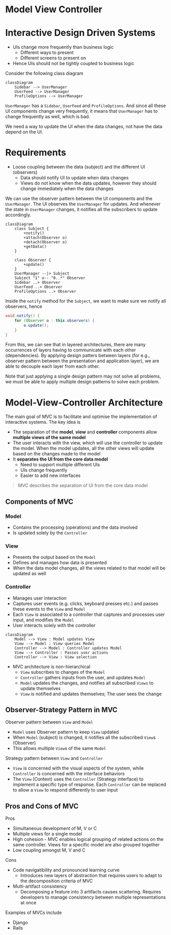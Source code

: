 # Model View Controller

# Interactive Design Driven Systems

- UIs change more frequently than business logic
  - Different ways to present
  - Different screens to present on
- Hence UIs should not be tightly coupled to business logic

Consider the following class diagram

```mermaid
classDiagram
    Sidebar --> UserManager
    UserFeed --> UserManager
    ProfileOptions --> UserManager
```

`UserManager` has a `Sidebar`, `UserFeed` and `ProfileOptions`. And since all these UI components change very frequently, it means that `UserManager` has to change frequently as well, which is bad.

We need a way to update the UI when the data changes, not have the data depend on the UI.

# Requirements

- Loose coupling between the data (subject) and the different UI (observers)
  - Data should notify UI to update when data changes
  - Views do not know when the data updates, however they should change immediately when the data changes

We can use the observer pattern between the UI components and the `UserManager`. The UI observes the `UserManager` for updates. And whenever the state in `UserManager` changes, it notifies all the subscribers to update accordingly.

```mermaid
classDiagram
    class Subject {
        +notify()
        +attach(Observer o)
        +detach(Observer o)
        +getData()
    }

    class Observer {
        +update()
    }
    UserManager --|> Subject
    Subject "1" o-- "0..*" Observer
    Sidebar ..> Observer
    UserFeed ..> Observer
    ProfileOptions ..> Observer
```

Inside the `notify` method for the `Subject`, we want to make sure we notify all observers, hence

```java
void notify() {
    for (Observer o : this.observers) {
        o.update();
    }
}
```

From this, we can see that in layered architectures, there are many occurrences of layers having to communicate with each other (dependencies). By applying design patters between layers (for e.g., observer pattern between the presentation and application layer), we are able to decouple each layer from each other.

Note that just applying a single design pattern may not solve all problems, we must be able to apply multiple design patterns to solve each problem.

# Model-View-Controller Architecture

The main goal of MVC is to facilitate and optimise the implementation of interactive systems. The key idea is

- The separation of the **model**, **view** and **controller** components allow **multiple views of the same model**
- The user interacts with the view, which will use the controller to update the model. When the model updates, all the other views will update based on the changes made to the model
- It **separates the UI from the core data model**
  - Need to support multiple different UIs
  - UIs change frequently
  - Easier to add new interfaces

> MVC describes the separation of UI from the core data model

## Components of MVC

### Model

- Contains the processing (operations) and the data involved
- Is updated solely by the `Controller`

### View

- Presents the output based on the `Model`
- Defines and manages how data is presented
- When the data model changes, all the views related to that model will be updated as well

### Controller

- Manages user interaction
- Captures user events (e.g. clicks, keyboard presses etc.) and passes these events to the `View` and `Model`
- Each `View` is associated to a controller that captures and processes user input, and modifies the `Model`
- User interacts solely with the controller

```mermaid
classDiagram
    Model --> View : Model updates View
    View --> Model : View queries Model
    Controller --> Model : Controller updates Model
    View --> Controller : Passes user actions
    Controller --> View : View selection
```

- MVC architecture is non-hierarchical
  - `View` subscribes to changes of the `Model`
  - `Controller` gathers inputs from the user, and updates `Model`
  - `Model` updates the changes, and notifies all subscribed `Views` to update themselves
  - `View` is notified and updates themselves; The user sees the change

## Observer-Strategy Pattern in MVC

Observer pattern between `View` and `Model`

- `Model` uses Observer pattern to keep `View` updated
- When `Model` (subject) is changed, it notifies all the subscribed `View`s (Observer)
- This allows multiple `View`s of the same `Model`

Strategy pattern between `View` and `Controller`

- `View` is concerned with the visual aspects of the system, while `Controller` is concerned with the interface behaviors
- The `View` (Context) uses the `Controller` (Strategy interface) to implement a specific type of response. Each `Controller` can be replaced to allow a `View` to respond differently to user input

## Pros and Cons of MVC

Pros

- Simultaneous development of M, V or C
- Multiple views for a single model
- High cohesion - MVC enables logical grouping of related actions on the same controller. Views for a specific model are also grouped together
- Low coupling amongst M, V and C

Cons

- Code navigatibility and pronounced learning curve
  - Introduces new layers of abstraction that requires users to adapt to the decomposition criteria of MVC
- Multi-artifact consistency
  - Decomposing a feature into 3 artifacts causes scattering. Requires developers to manage consistency between multiple representations at once

Examples of MVCs include

- Django
- Rails
